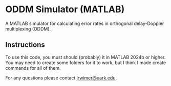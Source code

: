 # ODDM Simulator (MATLAB)
A MATLAB simulator for calculating error rates in orthogonal delay-Doppler multiplexing (ODDM).

## Instructions
To use this code, you must should (probably) it in MATLAB 2024b or higher. You may need to create some folders for it to work, but I think I made create commands for all of them.

For any questions please contact jrwimer@uark.edu.
